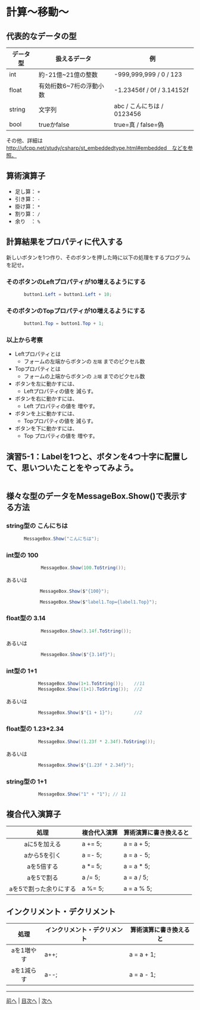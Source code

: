 # 計算～移動～

## 代表的なデータの型

|データ型|扱えるデータ|例|
|-------|-----------|--|
|int    | 約-21億~21億の整数 |-999,999,999 / 0 / 123 |
|float  | 有効桁数6~7桁の浮動小数 | -1.23456f / 0f / 3.14152f |
|string | 文字列     | abc / こんにちは / 0123456 |
|bool   | trueかfalse | true=真 / false=偽 |

その他、詳細は http://ufcpp.net/study/csharp/st_embeddedtype.html#embedded　などを参照。

## 算術演算子

- 足し算：  `+`
- 引き算：  `-`
- 掛け算：  `*`
- 割り算：  `/`
- 余り　：  `%`

## 計算結果をプロパティに代入する

新しいボタンを1つ作り、そのボタンを押した時に以下の処理をするプログラムを記せ。

### そのボタンのLeftプロパティが10増えるようにする

```cs
　　　　button1.Left = button1.Left + 10;
```

### そのボタンのTopプロパティが10増えるようにする

```cs
　　　　button1.Top = button1.Top + 1;
```

### 以上から考察

- Leftプロパティとは
  - フォームの左端からボタンの `左端` までのピクセル数
- Topプロパティとは
  - フォームの上端からボタンの `上端` までのピクセル数
- ボタンを左に動かすには、
  - Leftプロパティの値を 減らす。
- ボタンを右に動かすには、
  - Left プロパティの値を 増やす。
- ボタンを上に動かすには、
  - Topプロパティの値を 減らす。
- ボタンを下に動かすには、
  - Top プロパティの値を 増やす。

## 演習5-1：Labelを1つと、ボタンを4つ十字に配置して、思いついたことをやってみよう。

```cs

```

## 様々な型のデータをMessageBox.Show()で表示する方法

### string型の こんにちは

```cs
　　　　MessageBox.Show("こんにちは");
```

### int型の 100

```cs
             MessageBox.Show(100.ToString());
```

あるいは

```cs
　　　　      MessageBox.Show($"{100}");

　　　　      MessageBox.Show($"label1.Top={label1.Top}");
```

### float型の 3.14

```cs
             MessageBox.Show(3.14f.ToString());
```

あるいは

```cs
             MessageBox.Show($"{3.14f}");
```

### int型の 1+1

```cs
　　　       MessageBox.Show(1+1.ToString());    //11
　　　       MessageBox.Show((1+1).ToString());  //2
```

あるいは

```cs
            MessageBox.Show($"{1 + 1}");        //2
```

### float型の 1.23*2.34

```cs
            MessageBox.Show((1.23f * 2.34f).ToString());
```

あるいは

```cs
            MessageBox.Show($"{1.23f * 2.34f}");
```

### string型の 1+1

```cs
            MessageBox.Show("1" + "1"); // 11
```

## 複合代入演算子

|処理                   |複合代入演算|算術演算に書き換えると|
|:---------------------:|:----------|:-----------------|
|aに5を加える           | a += 5;     |a = a + 5;         |
|aから5を引く           | a =- 5;     |a = a - 5;         |
|aを5倍する             | a *= 5;     |a = a * 5;         |
|aを5で割る             | a /= 5;     |a = a / 5;         |
|aを5で割った余りにする  | a %= 5;     |a = a % 5;         |

## インクリメント・デクリメント

|処理      |インクリメント・デクリメント|算術演算に書き換えると|
|:-------:|--------------------------|----------------------|
|aを1増やす|      a++;               |a = a + 1;            |		
|aを1減らす|	     a--;            |a = a - 1;            |

---

[前へ](04.md) | [目次へ](README.md#%E7%9B%AE%E6%AC%A1) | [次へ](06.md)
